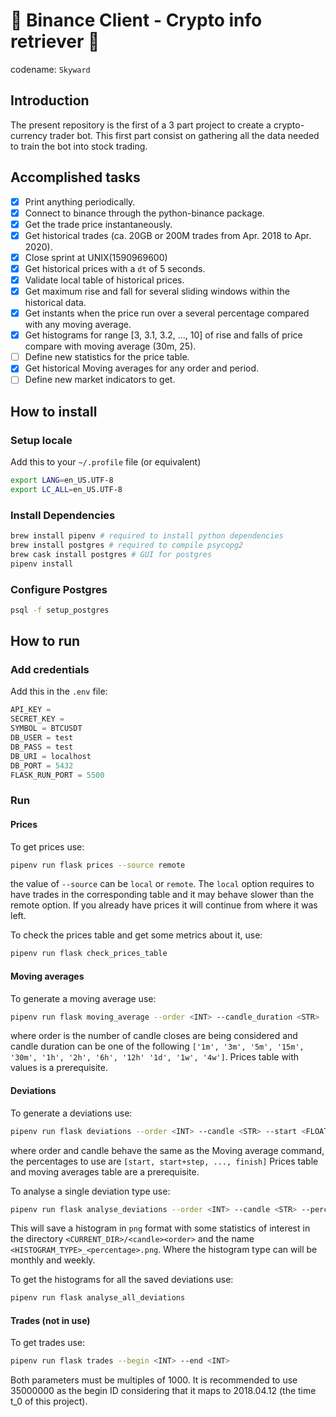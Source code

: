 # 🥑 Binance Client - Crypto info retriever 🥑
codename: `Skyward`

## Introduction

The present repository is the first of a 3 part project to create a crypto-currency trader bot.
This first part consist on gathering all the data needed to train the bot into stock trading.

## Accomplished tasks
- [x] Print anything periodically.
- [x] Connect to binance through the python-binance package.
- [x] Get the trade price instantaneously.
- [x] Get historical trades (ca. 20GB or 200M trades from Apr. 2018 to Apr. 2020).
- [x] Close sprint at UNIX(1590969600)
- [x] Get historical prices with a `dt` of 5 seconds.
- [x] Validate local table of historical prices.
- [x] Get maximum rise and fall for several sliding windows within the historical data.
- [x] Get instants when the price run over a several percentage compared with any moving average.
- [x] Get histograms for range [3, 3.1, 3.2, ..., 10] of rise and falls of price compare with moving average (30m, 25).
- [ ] Define new statistics for the price table.
- [x] Get historical Moving averages for any order and period.
- [ ] Define new market indicators to get.

## How to install

### Setup locale

Add this to your `~/.profile` file (or equivalent)

```bash
export LANG=en_US.UTF-8
export LC_ALL=en_US.UTF-8
```

### Install Dependencies

```bash
brew install pipenv # required to install python dependencies
brew install postgres # required to compile psycopg2
brew cask install postgres # GUI for postgres
pipenv install
```

### Configure Postgres

```bash
psql -f setup_postgres
```

## How to run

### Add credentials

Add this in the `.env` file:

```python
API_KEY = 
SECRET_KEY = 
SYMBOL = BTCUSDT
DB_USER = test
DB_PASS = test
DB_URI = localhost
DB_PORT = 5432
FLASK_RUN_PORT = 5500
```

### Run

#### Prices
To get prices use:
```bash
pipenv run flask prices --source remote
```
the value of `--source` can be `local` or `remote`. The `local` option requires to have trades in the corresponding table and it may behave slower than the remote option.
If you already have prices it will continue from where it was left.

To check the prices table and get some metrics about it, use:
```bash
pipenv run flask check_prices_table
```

#### Moving averages
To generate a moving average use:
```bash
pipenv run flask moving_average --order <INT> --candle_duration <STR>
```
where order is the number of candle closes are being considered and candle duration can be one of the following
`['1m', '3m', '5m', '15m', '30m', '1h', '2h', '6h', '12h' '1d', '1w', '4w']`. Prices table with values is a prerequisite.

#### Deviations
To generate a deviations use:
```bash
pipenv run flask deviations --order <INT> --candle <STR> --start <FLOAT> --finish <FLOAT> --step <FLOAT>
```
where order and candle behave the same as the Moving average command, the percentages to use are `[start, start+step, ..., finish]`
Prices table and moving averages table are a prerequisite.

To analyse a single deviation type use:
```bash
pipenv run flask analyse_deviations --order <INT> --candle <STR> --percentage <FLOAT>
```
This will save a histogram in `png` format with some statistics of interest in the directory `<CURRENT_DIR>/<candle><order>` and the name `<HISTOGRAM_TYPE>_<percentage>.png`. Where the histogram type can will be monthly and weekly.

To get the histograms for all the saved deviations use:
```bash
pipenv run flask analyse_all_deviations
```

#### Trades (not in use)
To get trades use:
```bash
pipenv run flask trades --begin <INT> --end <INT>
```
Both parameters must be multiples of 1000. It is recommended to use 35000000 as the begin ID considering that it maps to 2018.04.12 (the time t_0 of this project).
